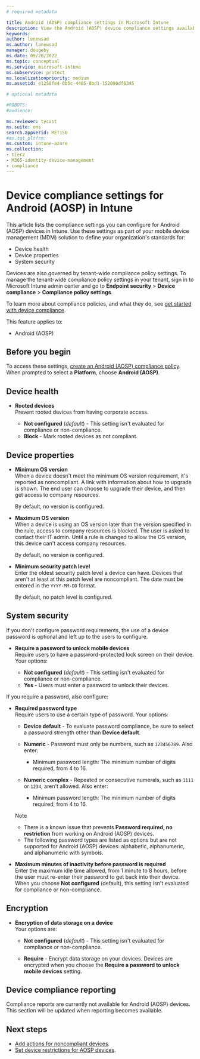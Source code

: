 ```yaml
---
# required metadata

title: Android (AOSP) compliance settings in Microsoft Intune
description: View the Android (AOSP) device compliance settings available in Microsoft Intune.
keywords:
author: lenewsad
ms.author: lanewsad
manager: dougeby
ms.date: 09/20/2022
ms.topic: conceptual
ms.service: microsoft-intune
ms.subservice: protect
ms.localizationpriority: medium
ms.assetid: e1258fe4-0b5c-4485-8bd1-152090df6345

# optional metadata

#ROBOTS:
#audience:

ms.reviewer: tycast
ms.suite: ems
search.appverid: MET150
#ms.tgt_pltfrm:
ms.custom: intune-azure
ms.collection:
- tier2
- M365-identity-device-management
- compliance
---
```


# Device compliance settings for Android (AOSP) in Intune

This article lists the compliance settings you can configure for Android (AOSP) devices in Intune. Use these settings as part of your mobile device management (MDM) solution to define your organization's standards for:  

* Device health  
* Device properties  
* System security   

 Devices are also governed by tenant-wide compliance policy settings. To manage the tenant-wide compliance policy settings in your tenant, sign in to Microsoft Intune admin center and go to **Endpoint security** > **Device compliance** > **Compliance policy settings**.  

 To learn more about compliance policies, and what they do, see [get started with device compliance](device-compliance-get-started.md).  

This feature applies to:

- Android (AOSP)

## Before you begin    

To access these settings, [create an Android (AOSP) compliance policy](create-compliance-policy.md#create-the-policy). When prompted to select a **Platform**, choose **Android (AOSP)**.  

## Device health  

- **Rooted devices**  
  Prevent rooted devices from having corporate access. 

  - **Not configured** (*default*) - This setting isn't evaluated for compliance or non-compliance.
  - **Block** - Mark rooted devices as not compliant.  

## Device properties  

- **Minimum OS version**    
  When a device doesn't meet the minimum OS version requirement, it's reported as noncompliant. A link with information about how to upgrade is shown. The end user can choose to upgrade their device, and then get access to company resources.  

  By default, no version is configured.  

- **Maximum OS version**  
  When a device is using an OS version later than the version specified in the rule, access to company resources is blocked. The user is asked to contact their IT admin. Until a rule is changed to allow the OS version, this device can't access company resources.

  By default, no version is configured.  

- **Minimum security patch level**  
  Enter the oldest security patch level a device can have. Devices that aren't at least at this patch level are noncompliant. The date must be entered in the `YYYY-MM-DD` format.

  By default, no patch level is configured.  

## System security  
 If you don't configure password requirements, the use of a device password is optional and left up to the users to configure.   

 - **Require a password to unlock mobile devices**  
    Require users to have a password-protected lock screen on their device. Your options:   

    - **Not configured** (*default*) - This setting isn't evaluated for compliance or non-compliance.
    - **Yes** - Users must enter a password to unlock their devices.  
  
  If you require a password, also configure:   

  - **Required password type**  
      Require users to use a certain type of password. Your options:   

    - **Device default** - To evaluate password compliance, be sure to select a password strength other than **Device default**.  

    - **Numeric** - Password must only be numbers, such as `123456789`.  Also enter:  

      - Minimum password length: The minimum number of digits required, from 4 to 16.  

    - **Numeric complex** - Repeated or consecutive numerals, such as `1111` or `1234`, aren't allowed. Also enter:  

      - Minimum password length: The minimum number of digits required, from 4 to 16.  
 

    > [!NOTE]  
    >- There is a known issue that prevents **Password required, no restriction** from working on Android (AOSP) devices.  
    >- The following password types are listed as options but are not supported for Android (AOSP) devices: alphabetic, alphanumeric, and alphanumeric with symbols.  

  - **Maximum minutes of inactivity before password is required**  
      Enter the maximum idle time allowed, from 1 minute to 8 hours, before the user must re-enter their password to get back into their device. When you choose **Not configured** (default), this setting isn't evaluated for compliance or non-compliance.  

 ## Encryption  

  - **Encryption of data storage on a device**  
Your options are:  
 
    - **Not configured** (*default*) - This setting isn't evaluated for compliance or non-compliance.  

    - **Require** - Encrypt data storage on your devices. Devices are encrypted when you choose the **Require a password to unlock mobile devices** setting.  

## Device compliance reporting  
Compliance reports are currently not available for Android (AOSP) devices. This section will be updated when reporting becomes available.   

## Next steps

- [Add actions for noncompliant devices](actions-for-noncompliance.md).  
- [Set device restrictions for AOSP devices](../configuration/device-restrictions-android-aosp.md).  
